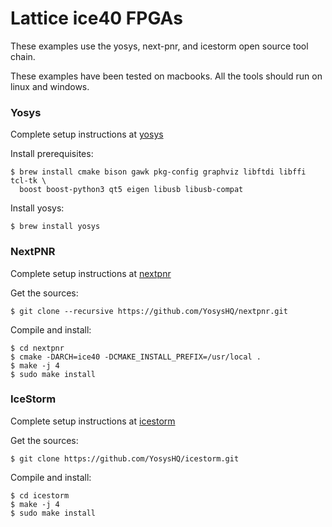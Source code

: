 # Lattice ice40 FPGAs

These examples use the yosys, next-pnr, and icestorm open source tool chain.

These examples have been tested on macbooks.
All the tools should run on linux and windows.

### Yosys 

Complete setup instructions at [yosys](https://github.com/YosysHQ/yosys)

Install prerequisites:
```
$ brew install cmake bison gawk pkg-config graphviz libftdi libffi tcl-tk \
  boost boost-python3 qt5 eigen libusb libusb-compat 
```

Install yosys:
```
$ brew install yosys
```

### NextPNR

Complete setup instructions at [nextpnr](https://github.com/YosysHQ/nextpnr)

Get the sources:
```
$ git clone --recursive https://github.com/YosysHQ/nextpnr.git
```

Compile and install:
```
$ cd nextpnr
$ cmake -DARCH=ice40 -DCMAKE_INSTALL_PREFIX=/usr/local .
$ make -j 4
$ sudo make install
```

### IceStorm 

Complete setup instructions at [icestorm](https://github.com/YosysHQ/icestorm)

Get the sources:
```
$ git clone https://github.com/YosysHQ/icestorm.git
```
Compile and install:
```
$ cd icestorm
$ make -j 4
$ sudo make install
```

